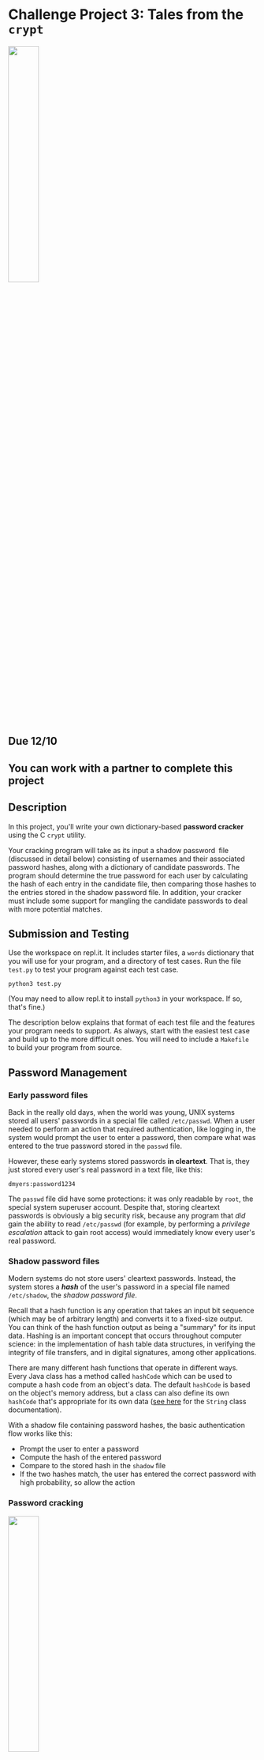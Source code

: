 # Challenge Project 3: Tales from the `crypt`

<img src="https://www.budsartbooks.com/wp-content/uploads/2021/05/ectfc01-tales-from-the-crypt-book_2.jpg" width="35%" />

## Due 12/10

## You can work with a partner to complete this project

## Description

In this project, you'll write your own dictionary-based **password cracker** using
the C `crypt` utility.

Your cracking program will take as its input a shadow password file (discussed in detail below) consisting of usernames and their associated password hashes, along with a dictionary of candidate passwords. The program should determine the true password for each user by calculating the hash of each entry in the candidate file, then comparing those hashes to the entries stored in the shadow password file. In addition, your cracker must include some support for mangling the candidate passwords to deal with more potential matches.

## Submission and Testing

Use the workspace on repl.it. It includes starter files, a `words` dictionary that you will use for your program, and a directory of test cases. Run the file `test.py` to test your program against each test case.

```
python3 test.py
```

(You may need to allow repl.it to install `python3` in your workspace. If so, that's fine.)

The description below explains that format of each test file and the features your program needs to support. As always, start with the easiest test case and build up to the more difficult ones. You will need to include a `Makefile` to build your program from source.


## Password Management

### Early password files
Back in the really old days, when the world was young, UNIX systems stored all users' passwords in a special file called `/etc/passwd`. When a user needed to perform an action that required authentication, like logging in, the system would prompt the user to enter a password, then compare what was entered to the true password stored in the `passwd` file.

However, these early systems stored passwords **in cleartext**. That is, they just stored every user's real password in a text file, like this:

```
dmyers:password1234
```

The `passwd` file did have some protections: it was only readable by `root`, the special system superuser account. Despite that, storing cleartext passwords is obviously a big security risk, because any program that *did* gain the ability to read `/etc/passwd` (for example, by performing a *privilege escalation* attack to gain root access) would immediately know every user's real password.

### Shadow password files

Modern systems do not store users' cleartext passwords. Instead, the system stores a ***hash*** of the user's password in a special file named `/etc/shadow`, the *shadow password file*.

Recall that a hash function is any operation that takes an input bit sequence (which may be of arbitrary length) and converts it to a fixed-size output. You can think of the hash function output as being a "summary" for its input data. Hashing is an important concept that occurs throughout computer science: in the implementation of hash table data structures, in verifying the integrity of file transfers, and in digital signatures, among other applications.

There are many different hash functions that operate in different ways. Every Java class has a method called `hashCode` which can be used to compute a hash code from an object's data. The default `hashCode` is based on the object's memory address, but a class can also define its own `hashCode` that's appropriate for its own data ([see here](https://docs.oracle.com/javase/7/docs/api/java/lang/String.html#hashCode()) for the `String` class documentation).

With a shadow file containing password hashes, the basic authentication flow works like this:

- Prompt the user to enter a password
- Compute the hash of the entered password
- Compare to the stored hash in the `shadow` file
- If the two hashes match, the user has entered the correct password with high probability, so allow the action

### Password cracking

<img src="https://imgs.xkcd.com/comics/how_hacking_works_2x.png" width="35%" />

What if the `shadow` file is compromised? This is not great, but it isn't as bad as leaking users' real passwords. An attacker who manages to obtain the `shadow` file would know the **hash** of each user's password, but not the real passwords themselves.

Therefore, the attacker faces a reverse-engineering problem: given the hash of a user's password, find a **real input password** that can be used to generate that hash. This might be easy for simple hash functions, but real password systems use strong **cryptographic hash functions** that are **one-way**.  That is, there's no way to invert a strong hash function to recover the input for a given hash, so the attacker's only choice is to **try many different inputs** until finding one that produces the desired output.

The simplest approach is to launch a **brute-force** attack by generating all possible candidate passwords and testing each one. This is guaranteed to eventually succeed, but is usually impractical. For example, if we consider a 10 character password that may contain uppercase and lowercase letters and the ten digits 0-9, there are

62<sup>10</sup> = 839299365868340224

possible combinations. Therefore, long, truly random passwords are always strong.

However, weak passwords are significantly easier to crack. For example, if we consider eight character passwords using lowercase letters, there are only

26<sup>8</sup> = 208827064576

That's still a lot, but it's possible to **precompute** every hash for those passwords and store them on a disk using a [rainbow table](https://en.wikipedia.org/wiki/Rainbow_table), a special data structure used to efficiently store pre-computed password hashes.

### Dictionary attacks

For the most part, though, attackers don't even need to resort to brute force attacks. Normal users rarely pick complex passwords and the same general passwords tend to show up repeatedly on different systems. The classic, of course, is simply setting your password to `password`, but smarter users still tend to choose passwords that are based on common words, short phrases, or cultural tropes.

For example, you might think that a password like `2Timothy3:16` is strong, because it's relatively long with a mixture of characters, digits, and symbols, but it's actually incredibly weak. Passwords based on Bible verses, popular band names, characters, or movie quotes are easy to crack because users tend to pick from a relatively small number of choices in each category. Popular word combinations like `bluesky` or `pumpkinspice` are also likely to be chosen by many users, so they also make weak passwords.

A **dictionary attack** starts with a list of candidate passwords, which might be based on real passwords leaked from other systems, and then tests each one. In a large `shadow` file, it's likely that many users will have picked passwords that are already in the dictionary.

An attacker can get more passwords for low cost by applying **mangling rules** to the passwords in the dictionary. For example, taking a short phrase and appending a number (e.g., `pumpkinspice1`) is a common heuristic, but it's easy to take each password in the dictionary and generate ten variations with a digit appended. Capitalizing the first letter of a password is an easy mangle (only one character needs to change), as are common substitutions, as shown in this famous xkcd:

<img src="https://imgs.xkcd.com/comics/password_strength.png" width="40%" />


## The Actual Project

Write a program named `crack.c` that can perform dictionary-based password cracking. Your program will use the `words` file included in the project workspace as its dictionary and the built-in C `crypt` function to calculate hashes, which we'll discuss in more detail below. In addition, your program needs to support two mangling options:

- Toggling the case of the first letter in a dictionary word
- Appending each of the digits 0-9 to a word and testing each of the resulting passwords

### Shadow file format

If you look at the files in the testing directory, you'll see shadow password entries similar to the following:

```
user0:$1$$JCsoZ55UHyLk22.lqSA2U0
user1:$1$$eoTG9D5Fx..7iliLQWPBw/
user2:$1$$VD002Iq9ks/wo/H1EXJtJ0
user3:$1$$30qGDaBgnIhhMssqS04JT1
user4:$1$$HORk2MILG8xV3q4OqTHwX0
```

Each line corresponds to one password entry with the following format:

- The user name, e.g. `user0`. These are dummy values and you won't use them at all.

- A colon separating the user name from the hashed password string.
 
- The first part of the password string, which is always `$1$$`. The number identifies the hash function to use for this password, using standard numbers defined by the `crypt` function. Number `1` corresponds to the md5 hash function, which is not the most secure choice, but is fast. A more realistic option is number `6`, which corresponds to SHA-512, one of the main cryptographic hash functions.

- The actual password hash itself, e.g. `JCsoZ55UHyLk22.lqSA2U0` in the first line of the example above.

### The `crypt.c` program

Your program must support the following options:

- `-i`: specifies the input shadow password  file.

- `-o`: specifies the output file that will store the cracked passwords

- `-d`: specifies the dictionary file that stores the list of candidate passwords. The supplied `words` file is a UNIX dictionary with a large number of words intended for spellchecking.

The basic dictionary attack simply calculates the hashes of every word in the
dictionary, checking for matches with the entries in the shadow  file. You should also support two mangling options:

-  `-n`: append each of the single digits, 0-9, to the end of the candidate.
-  `-c`: toggle the case of the  first letter of the candidate.

These options can be invoked in any combination. It's acceptable to use zero, only one, or both mangling options, but you can only invoke one combination of options each time the program runs. **You must use `getopt` to process the command-line options**.

Here is an example invocation:

```
./crypt -i tests/shadow_no_mangle -o output -d words -c -n
```

The `test.py` script will automatically invoke your program with the appropriate inputs for each test case.


### Calculating hashes with `crypt`

You will use the C crypt function to calculate password hashes. Take a look at
`example.c` to see how it works.

`crypt` takes two arguments: the string to hash and a "salt" string. **Your salt string will
always be `$1$`**. The salt string serves two purposes:
- It begins with a number that identifies the hash function, as discussed above.

- It can contain additional characters that are added to the input string before the hash operation. Doing this increases the effective length of the password, which defeats attacks based on precomputing hashes for short passwords (read the part about the rainbow table attack above). You do not need to add any additional salt characters to your implementation.

### Strategy

This is a complex project. Think about how to build incrementally and test your work as you go. Here is a general strategy to get you through:

- Look at `example.c` and make sure that you understand it and can compile and run it. Experiment with hashing different strings.

- Start by writing the `main` function and using `getopt` to process arguments. You don't need to do anything with all of the arguments yet, but write code to identify that they're present. Review the Benford's Law project if you need a refresher on `getopt`.

- Next, write code to open the input file and loop through each of its lines. Use `strtok` to extract the hash string from each line.

- This next step is the hardest one. Write a function that takes the hash string and the dictionary file name as inputs. Your function should open the dictionary file and loop through the words in contains, one per line. For each word, calculate its hash using `crypt` and compare to the input hash string. If you find a match, return the dictionary word that generated the correct hash. **Every test has a match in the dictionary**.

- Once you can identify the correct passwords for one of the test files, write code to write them to the output file.

- At this point, you should be able to pass the first test case, which uses the input shadow file with no mangling rules.

- Next, add support for the `-c` option to toggle the first letter of each input word. Note that this doesn't require rewriting the entire flow, just add a flag that checks if case toggling is set, and if it is, flip the first letter. You might want to check for any easy way to do that, or review the midterm.

- Finally, add support for the `-d` option. This one is more complex because it needs to append each digit 0-9 to each candidate word and calculate the hash for each combination.

Happy cracking!


### One more thing



<br/>
<br/>
<br/>
<br/>

<br/>
<br/>
<br/>
<br/>
Wait for it...

<br/>
<br/>
<br/>
<br/>


<br/>
<br/>
<br/>
<br/>
Wait for it...



<br/>
<br/>
<br/>
<br/>


<br/>
<br/>
<br/>
<br/>
Wait for it...


<br/>
<br/>
<br/>
<br/>

<br/>
<br/>
<br/>
<br/>



***JUMP SCARE!***
